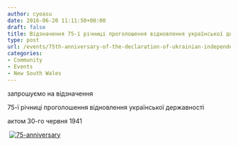 ```yaml
---
author: cyoasu
date: 2016-06-20 11:11:50+00:00
draft: false
title: Відзначення 75-ї річниці проголошення відновлення української державності
type: post
url: /events/75th-anniversary-of-the-declaration-of-ukrainian-independence-lidcombe/
categories:
- Community
- Events
- New South Wales
---
```


запрошуємо на відзначення




75-ї річниці проголошення відновлення української державності




актом 30-го червня 1941




 [![75-anniversary](http://www.ozeukes.com/wp-content/uploads/2016/06/75-anniversary.jpg)
](http://www.ozeukes.com/wp-content/uploads/2016/06/75-anniversary.jpg)
